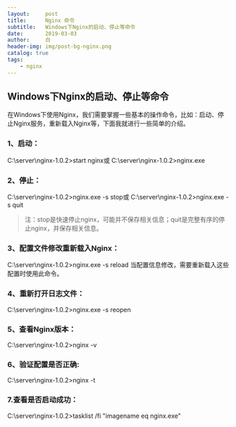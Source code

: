 ```yaml
---
layout:     post
title:      Nginx 命令
subtitle:   Windows下Nginx的启动、停止等命令
date:       2019-03-03
author:     白
header-img: img/post-bg-nginx.png
catalog: true
tags:
    - nginx
---
```


## Windows下Nginx的启动、停止等命令

在Windows下使用Nginx，我们需要掌握一些基本的操作命令，比如：启动、停止Nginx服务，重新载入Nginx等，下面我就进行一些简单的介绍。

### 1、启动：

C:\server\nginx-1.0.2>start nginx或
C:\server\nginx-1.0.2>nginx.exe

### 2、停止：

C:\server\nginx-1.0.2>nginx.exe -s stop或
C:\server\nginx-1.0.2>nginx.exe -s quit

>注：stop是快速停止nginx，可能并不保存相关信息；quit是完整有序的停止nginx，并保存相关信息。

### 3、配置文件修改重新载入Nginx：

C:\server\nginx-1.0.2>nginx.exe -s reload
当配置信息修改，需要重新载入这些配置时使用此命令。

### 4、重新打开日志文件：

C:\server\nginx-1.0.2>nginx.exe -s reopen

### 5、查看Nginx版本：

C:\server\nginx-1.0.2>nginx -v

### 6、验证配置是否正确: 

C:\server\nginx-1.0.2>nginx -t

### 7.查看是否启动成功：

C:\server\nginx-1.0.2>tasklist /fi "imagename eq nginx.exe"